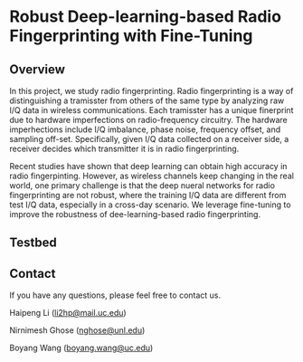 # Robust Deep-learning-based Radio Fingerprinting with Fine-Tuning

## Overview 

In this project, we study radio fingerprinting. Radio fingerprinting is a way of distinguishing a tramisster from others of the same type by analyzing raw I/Q data  in wireless communications. Each tramisster has a unique finerprint due to hardware imperfections on radio-frequency circuitry. The hardware imperhections include I/Q imbalance, phase noise, frequency offset, and sampling off-set. Specifically, given I/Q data collected on a receiver side, a receiver decides which transmitter it is in radio fingerprinting. 

Recent studies have shown that deep learning can obtain high accuracy in radio fingerpinting. However, as wireless channels keep changing in the real world, one primary challenge is that the deep nueral networks for radio fingerprinting are not robust, where the training I/Q data are different from test I/Q data, especially in a cross-day scenario. We leverage fine-tuning to improve the robustness of dee-learning-based radio fingerprinting. 

## Testbed

## Contact

If you have any questions, please feel free to contact us. 

Haipeng Li (li2hp@mail.uc.edu)

Nirnimesh Ghose (nghose@unl.edu)

Boyang Wang (boyang.wang@uc.edu)
